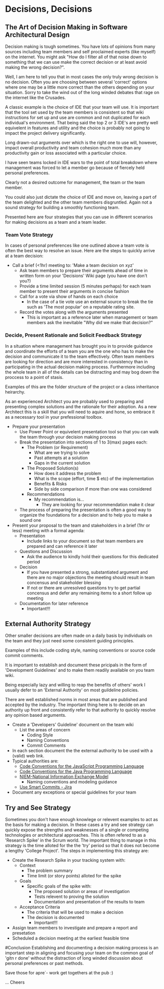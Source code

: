 # Decisions, Decisions
## The Art of Decision Making in Software Architectural Design

Decision making is tough sometimes. You have lots of opinions from many sources including team members and self proclaimed experts (like myself) on the internet. You might ask "How do I filter all of that noise down to something that we can use make the correct decision or at least avoid making the wrong decision?".

Well, I am here to tell you that in most cases the only truly wrong decision is no decision. Often you are choosing between several 'correct' options where one may be a little more correct than the others depending on your situation. Sorry to take the wind out of the long winded debates that rage on the internet like the Crusades. 

A classic example is the choice of IDE that your team will use. It is important that the tool set used by the team members is consistent so that wiki instructions for set up and use are common and not duplicated for each individual's environment. That being said the top 2 or 3 IDE's are pretty well equivelent in features and utility and the choice is probably not going to impact the project delivery  significantly. 

Long drawn-out arguments over which is the right one to use will, however, impact overall productivity and team cohesion much more than any productivity gain or loss associated with a particular choice.

I have seen teams locked in IDE wars to the point of total breakdown where management was forced to let a member go because of fiercely held personal preferences. 

Clearly not a desired outcome for management, the team or the team member. 

You could also just dictate the choice of IDE and move on, leaving a part of the team delighted and the other team members disgruntled. Again not a sound strategy for building a smoothly functioning team. 

Presented here are four strategies that you can use in different scenarios for making decisions as a team and a team leader. 

### Team Vote Strategy
In cases of personal preferences like one outlined above a team vote is often the best way to resolve an issue. Here are the steps to quickly arrive at a team decision: 

- Call a brief (<1hr) meeting to: 'Make a team decision on xyz'
  - Ask team members to prepare their arguments ahead of time in written form on your 'Decisions' Wiki page (you have one don't you?)
  - Provide a time limited session (5 minutes perhaps) for each team member to present their arguments in concise fashion
  - Call for a vote via show of hands on each choice
    - In the case of a tie vote use an external source to break the tie such as 'The most popular' on a reputable rating site.
  - Record the votes along with the arguments presented
    - This is important as a reference later when management or team members ask the inevitable "Why did we make that decision?"

### Decide, Present Rationale and Solicit Feedback Strategy
In a situation where management has brought you in to provide guidance and coordinate the efforts of a team you are the one who has to make the decision and communicate it to the team effectively. Often team members are looking for direction and are more interested in consistency than in participating in the actual decision making process. Furthermore including the whole team in all of the details can be distracting and may bog down the proccess to a point of stasis. 

Examples of this are the folder structure of the project or a class inheritance heirarchy. 

As an experienced Architect you are probably used to preparing and presenting complex solutions and the rationale for their adoption. As a new Architect this is a skill that you will need to aquire and hone, so embrace it as a necessary tool in your prefessional toolbox. 

 - Prepare your presentation
   - Use Power Point or equivelent presentation tool so that you can walk the team through your decision making process
   - Break the presentation into sections of 1 to 3(max) pages each:
     - The Problem (or Requirement)
       - What are we trying to solve
       - Past attempts at a solution
       - Gaps in the current solution
     - The Proposed Solution(s)
       - How does it address the problem
       - What is the scope (effort, time $ etc) of the implementation 
       - Benefits & Risks      
       - Side by side comparison if more than one was considered
     - Recommendations
       - My recommendation is...
         - They are looking for your recommendation make it clear
   - The process of preparing the presentation is often a good way to organize the foundations for a decision and to help you to make a sound one
 - Present your proposal to the team and stakeholders in a brief (1hr or less) meeting with a formal agenda: 
   - Presentation
     - Include links to your document so that team members are prepared and can reference it later
   - Questions and Discussion
     - Ask the audience to kindly hold their questions for this dedicated period
   - Decision
      - If you have presented a strong, substantiated argument and there are no major objections the meeting should result in team concensus and stakeholder blessing
      - If not or there are unresolved questions try to get partial concensus and defer any remaining items to a short follow up meeting
   - Documentation for later reference
     - Important!!!
     
## External Authority Strategy
Other smaller decisions are often made on a daily basis by individuals on the team and they just need some consistent guiding principles. 

Examples of this include coding style, naming conventions or source code commit comments. 

It is important to establish and document these pricipals in the form of 'Development Guidelines' and to make them readily available on you team wiki. 

Being especially lazy and willing to reap the benefits of others' work I usually defer to an 'External Authority' on most guildeline policies. 

There are well established norms in most areas that are published and accepted by the industry. The important thing here is to decide on an authority up front and consistently refer to that authority to quickly resolve any opinion based arguments. 

 - Create a 'Developers' Guideline' document on the team wiki
   - List the areas of concern
     - Coding Style
     - Naming Conventions
     - Commit Comments
 - In each section document the the external authority to be used with a (valid) web link. 
 - Typical authorities are: 
   - [Code Conventions for the JavaScript Programming Language](https://www.crockford.com/javascript/code.html)
   - [Code Conventions for the Java Programming Language](https://www.oracle.com/technetwork/java/javase/documentation/codeconventions-139411.html)
   - [NIEM-National Information Exchange Model](https://www.niem.gov/)
     - Naming conventions and modeling guidance
   - [Use Smart Commits - Jira](https://confluence.atlassian.com/bitbucket/use-smart-commits-298979931.html)
 - Document any exceptions or special guidelines for your team
 
 
## Try and See Strategy
Sometimes you don't have enough knowlege or relevent examples to act as the basis for making a decision. In these cases a try and see strategy can quickly expose the strengths and weaknesses of a single or competing technologies or architectural approaches. This is often refered to as a 'Research Spike' in the Scrum world. The important thing to manage in this strategy is the time alloted for the the 'try' period so that it does not become a lengthy 'College Project'. The steps in implementing this strategy are: 

 - Create the Research Spike in your tracking system with: 
   - Context
     - The problem summary
     - Time limit (or story points) alloted for the spike
   - Goals
     - Specific goals of the spike with:
       - The proposed solution or areas of investigation
       - Tests relevent to proving the solution
       - Documentation and presentation of the results to team
   - Acceptance Criteria
     - The criteria that will be used to make a decision
     - The decision is documented
       - Important!!!
 - Assign team members to investigate and prepare a report and presetation
 - Scheduled a decision meeting at the earliest feasible time

#Conclusion
Establishing and documenting a decision making process is an important step in aligning and focusing your team on the common goal of 'gitn r done' without the distraction of long winded discussion about personal preferences or past methods. 

Save those for apre\`- work get togethers at the pub :) 

... Cheers
